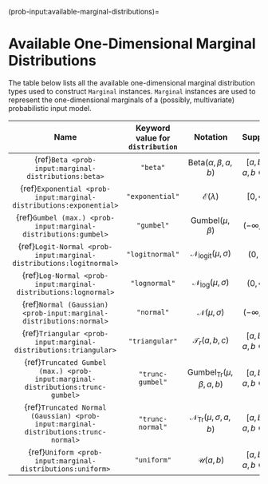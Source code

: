 (prob-input:available-marginal-distributions)=
# Available One-Dimensional Marginal Distributions

The table below lists all the available one-dimensional marginal distribution
types used to construct ``Marginal`` instances.
``Marginal`` instances are used to represent the one-dimensional marginals
of a (possibly, multivariate) probabilistic input model.

|                                        Name                                         | Keyword value for `distribution` |                     Notation                      |             Support              | Number of parameters |
|:-----------------------------------------------------------------------------------:|:--------------------------------:|:-------------------------------------------------:|:--------------------------------:|:--------------------:|
|                {ref}`Beta <prob-input:marginal-distributions:beta>`                 |             `"beta"`             |       $\mathrm{Beta}(\alpha, \beta, a, b)$        | $[a, b], \; a, b \in \mathbb{R}$ |          4           |
|         {ref}`Exponential <prob-input:marginal-distributions:exponential>`          |         `"exponential"`          |              $\mathcal{E}(\lambda)$               |          $[0, \infty)$           |          1           |
|           {ref}`Gumbel (max.) <prob-input:marginal-distributions:gumbel>`           |            `"gumbel"`            |           $\mathrm{Gumbel}(\mu, \beta)$           |       $(-\infty, \infty)$        |          2           |
|         {ref}`Logit-Normal <prob-input:marginal-distributions:logitnormal>`         |         `"logitnormal"`          |    $\mathcal{N}_{\mathrm{logit}}(\mu, \sigma)$    |             $(0, 1)$             |          2           |
|           {ref}`Log-Normal <prob-input:marginal-distributions:lognormal>`           |          `"lognormal"`           |    $\mathcal{N}_{\mathrm{log}} (\mu, \sigma)$     |          $(0, \infty)$           |          2           |
|         {ref}`Normal (Gaussian) <prob-input:marginal-distributions:normal>`         |            `"normal"`            |            $\mathcal{N}(\mu, \sigma)$             |       $(-\infty, \infty)$        |          2           |
|          {ref}`Triangular <prob-input:marginal-distributions:triangular>`           |          `"triangular"`          |             $\mathcal{T}_r(a, b, c)$              | $[a, b], \; a, b \in \mathbb{R}$ |          3           |
|   {ref}`Truncated Gumbel (max.) <prob-input:marginal-distributions:trunc-gumbel>`   |         `"trunc-gumbel"`         | $\mathrm{Gumbel}_{\mathrm{Tr}}(\mu, \beta, a, b)$ | $[a, b], \; a, b \in \mathbb{R}$ |          4           |
| {ref}`Truncated Normal (Gaussian) <prob-input:marginal-distributions:trunc-normal>` |         `"trunc-normal"`         |  $\mathcal{N}_{\mathrm{Tr}}(\mu, \sigma, a, b)$   | $[a, b], \; a, b \in \mathbb{R}$ |          4           |
|             {ref}`Uniform <prob-input:marginal-distributions:uniform>`              |           `"uniform"`            |                $\mathcal{U}(a, b)$                | $[a, b], \; a, b \in \mathbb{R}$ |          2           |
